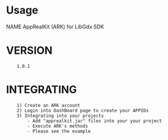 Usage
=====
NAME
        AppRealKit (ARK) for LibGdx SDK

VERSION
========
        1.0.1

INTEGRATING
========
		1) Create an ARK account
		2) Login into DashBoard page to create your APPIDs
		3) Integrating into your projects
        	- Add "apprealkit.jar" files into your your project     
        	- Execute ARK's methods
        	- Please see the example